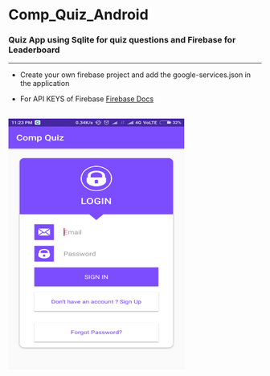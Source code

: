 # Comp_Quiz_Android
### Quiz App using Sqlite for quiz questions and Firebase for Leaderboard
------------------------------------------------------------------------------------

- Create your own firebase project and add the google-services.json in the application

- For API KEYS of Firebase <a href="https://firebase.google.com/docs/android/setup#manually_add_firebase">Firebase Docs</a>

<br><img src="Screens/Login.png" alt="Login" width="350" height="500"/>
